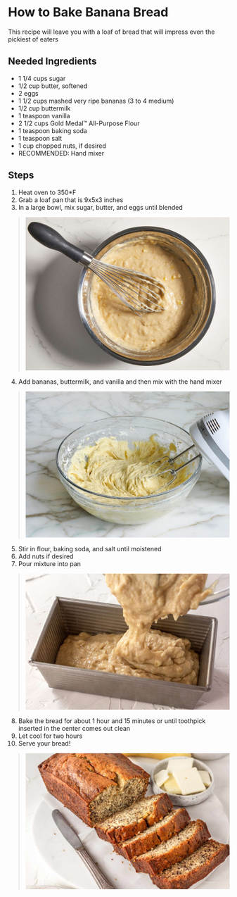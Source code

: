# How to Bake Banana Bread
This recipe will leave you with a loaf of bread that will impress even the pickiest of eaters
## Needed Ingredients
- 1 1/4 cups sugar
- 1/2 cup butter, softened
- 2 eggs
- 1 1/2 cups mashed very ripe bananas (3 to 4 medium)
- 1/2 cup buttermilk
- 1 teaspoon vanilla
- 2 1/2 cups Gold Medal™ All-Purpose Flour
- 1 teaspoon baking soda
- 1 teaspoon salt
- 1 cup chopped nuts, if desired
- RECOMMENDED: Hand mixer
## Steps
1. Heat oven to 350*F
2. Grab a loaf pan that is 9x5x3 inches
3. In a large bowl, mix sugar, butter, and eggs until blended
> ![mix](mix.jpg)
4. Add bananas, buttermilk, and vanilla and then mix with the hand mixer
> ![mixer](mixer.jpg)
5. Stir in flour, baking soda, and salt until moistened
6. Add nuts if desired
7. Pour mixture into pan
> ![pan](pan.jpg)
8. Bake the bread for about 1 hour and 15 minutes or until toothpick inserted in the center comes out clean
9. Let cool for two hours
10. Serve your bread!
> ![bread](bread.jpg)
